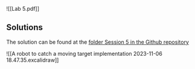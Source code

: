![[Lab 5.pdf]]


## Solutions
The solution can be found at the [folder Session 5 in the Github repository](https://github.com/MarioROT/PAR-MAI/tree/main/Session%205)

![[A robot to catch a moving target implementation 2023-11-06 18.47.35.excalidraw]]